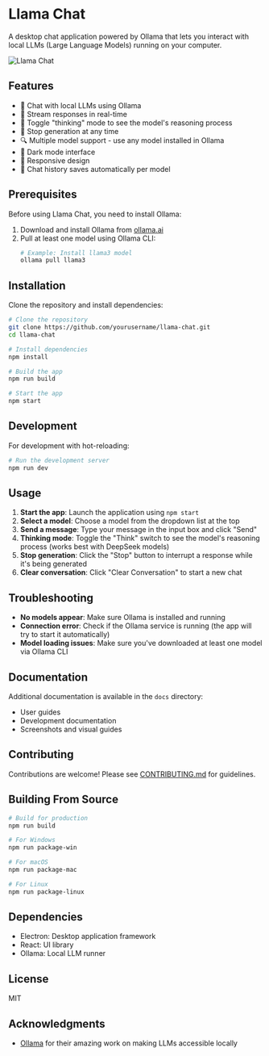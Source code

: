 # Llama Chat

A desktop chat application powered by Ollama that lets you interact with local LLMs (Large Language Models) running on your computer.

![Llama Chat](docs/screenshot.png)

## Features

- 💬 Chat with local LLMs using Ollama
- 🔄 Stream responses in real-time
- 🧠 Toggle "thinking" mode to see the model's reasoning process 
- 🛑 Stop generation at any time
- 🔍 Multiple model support - use any model installed in Ollama
- 🌙 Dark mode interface
- 📱 Responsive design
- 💾 Chat history saves automatically per model

## Prerequisites

Before using Llama Chat, you need to install Ollama:

1. Download and install Ollama from [ollama.ai](https://ollama.ai)
2. Pull at least one model using Ollama CLI:
   ```bash
   # Example: Install llama3 model
   ollama pull llama3
   ```

## Installation

Clone the repository and install dependencies:

```bash
# Clone the repository
git clone https://github.com/yourusername/llama-chat.git
cd llama-chat

# Install dependencies
npm install

# Build the app
npm run build

# Start the app
npm start
```

## Development

For development with hot-reloading:

```bash
# Run the development server
npm run dev
```

## Usage

1. **Start the app**: Launch the application using `npm start`
2. **Select a model**: Choose a model from the dropdown list at the top
3. **Send a message**: Type your message in the input box and click "Send"
4. **Thinking mode**: Toggle the "Think" switch to see the model's reasoning process (works best with DeepSeek models)
5. **Stop generation**: Click the "Stop" button to interrupt a response while it's being generated
6. **Clear conversation**: Click "Clear Conversation" to start a new chat

## Troubleshooting

- **No models appear**: Make sure Ollama is installed and running
- **Connection error**: Check if the Ollama service is running (the app will try to start it automatically)
- **Model loading issues**: Make sure you've downloaded at least one model via Ollama CLI

## Documentation

Additional documentation is available in the `docs` directory:

- User guides
- Development documentation
- Screenshots and visual guides

## Contributing

Contributions are welcome! Please see [CONTRIBUTING.md](CONTRIBUTING.md) for guidelines.

## Building From Source

```bash
# Build for production
npm run build

# For Windows
npm run package-win

# For macOS
npm run package-mac

# For Linux
npm run package-linux
```

## Dependencies

- Electron: Desktop application framework
- React: UI library
- Ollama: Local LLM runner

## License

MIT

## Acknowledgments

- [Ollama](https://ollama.ai) for their amazing work on making LLMs accessible locally 